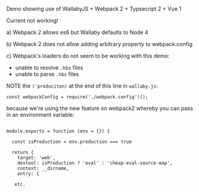 Demo showing use of WallabyJS + Webpack 2 + Typsecript 2 + Vue 1

Current not working!

a) Webpack 2 allows es6 but Wallaby defaults to Node 4

b) Webpack 2 does not allow adding arbitrary property to webpack.config

c) Webpack's loaders do not seem to be working with this demo:
 - unable to resolve `.hbs` files 
 - unable to parse `.hbs` files

NOTE the `('produciton)` at the end of this line in `wallaby.js`:
```es6
const webpackConfig = require('./webpack.config')();
```

because we're using the new feature on webpack2 whereby you can pass in an environment variable:
```es6

module.exports = function (env = {}) {

  const isProduction = env.production === true

  return {
    target: 'web',
    devtool: isProduction ? 'eval' : 'cheap-eval-source-map',
    context: __dirname,
    entry: {
   
   etc.
 ```
